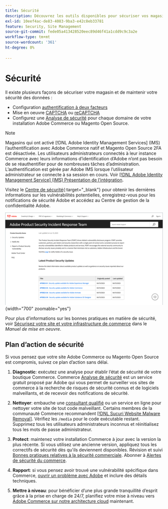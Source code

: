 ```yaml
---
title: Sécurité
description: Découvrez les outils disponibles pour sécuriser vos magasins et vos données, ainsi que des instructions pour un plan d’action de sécurité si vous détectez un compromis.
exl-id: 10eef4ac-de83-4083-9ba3-e42c8eb33781
feature: Security, Site Management
source-git-commit: fede05a413428520eec89d46f41a1cdd9c9c3a2e
workflow-type: tm+mt
source-wordcount: '361'
ht-degree: 0%

---
```


# Sécurité

Il existe plusieurs façons de sécuriser votre magasin et de maintenir votre sécurité des données :

- Configuration [authentification à deux facteurs](security-two-factor-authentication.md)
- Mise en oeuvre [CAPTCHA](security-captcha.md) ou [reCAPTCHA](security-google-recaptcha.md)
- Configurez une [Analyse de sécurité](security-scan.md) pour chaque domaine de votre installation Adobe Commerce ou Magento Open Source.

>[!NOTE]
>
>Magasins qui ont activé [!DNL Adobe Identity Management Services] (IMS) l’authentification avec Adobe Commerce natif et Magento Open Source 2FA est désactivée. Les utilisateurs administrateurs connectés à leur instance Commerce avec leurs informations d’identification d’Adobe n’ont pas besoin de se réauthentifier pour de nombreuses tâches d’administration. L’authentification est gérée par Adobe IMS lorsque l’utilisateur administrateur se connecte à sa session en cours. Voir [[!DNL Adobe Identity Management Service] (IMS) Présentation de l’intégration](../getting-started/adobe-ims-integration-overview.md).

Visitez le [Centre de sécurité](https://helpx.adobe.com/security.html){:target=&quot;_blank&quot;} pour obtenir les dernières informations sur les vulnérabilités potentielles, enregistrez-vous pour les notifications de sécurité Adobe et accédez au Centre de gestion de la confidentialité Adobe.

![Centre de sécurité](./assets/product-security-home.png){width="700" zoomable="yes"}

Pour plus d’informations sur les bonnes pratiques en matière de sécurité, voir [Sécurisez votre site et votre infrastructure de commerce](https://experienceleague.adobe.com/docs/commerce-operations/implementation-playbook/best-practices/launch/security-best-practices.html) dans le _Manuel de mise en oeuvre_.

## Plan d’action de sécurité

Si vous pensez que votre site Adobe Commerce ou Magento Open Source est compromis, suivez ce plan d’action sans délai.

1. **Diagnostic**: exécutez une analyse pour établir l’état de sécurité de votre boutique Commerce. Commerce [Analyse de sécurité](security-scan.md) est un service gratuit proposé par Adobe qui vous permet de surveiller vos sites de commerce à la recherche de risques de sécurité connus et de logiciels malveillants, et de recevoir des notifications de sécurité.

1. **Nettoyer**: embauche une [consultant qualifié](https://solutionpartners.adobe.com/s/directory/?partner_type=1) ou un service en ligne pour nettoyer votre site de tout code malveillant. Certains membres de la communauté Commerce recommandent [[!DNL Sucuri Website Malware Removal]](https://sucuri.net/website-antivirus/malware-removal). Vérifiez les `/media` pour le code exécutable restant. Supprimez tous les utilisateurs administrateurs inconnus et réinitialisez tous les mots de passe administrateur.

1. **Protect**: maintenez votre installation Commerce à jour avec la version la plus récente. Si vous utilisez une ancienne version, appliquez tous les correctifs de sécurité dès qu&#39;ils deviennent disponibles. Révision et suivi [Bonnes pratiques relatives à la sécurité commerciale](https://www.adobe.com/content/dam/cc/en/trust-center/ungated/whitepapers/experience-cloud/adobe-commerce-best-practices-guide.pdf). Abonner à [Alertes de sécurité du commerce](https://www.adobe.com/subscription/adbeSecurityNotifications.html).

1. **Rapport**: si vous pensez avoir trouvé une vulnérabilité spécifique dans Commerce, [ouvrir un problème avec Adobe](https://hackerone.com/adobe?type=team) et inclure des détails techniques.

1. **Mettre à niveau**: pour bénéficier d’une plus grande tranquillité d’esprit grâce à la prise en charge de 24/7, planifiez votre mise à niveau vers [Adobe Commerce sur notre architecture cloud](https://business.adobe.com/products/magento/cloud-delivery.html) maintenant.

